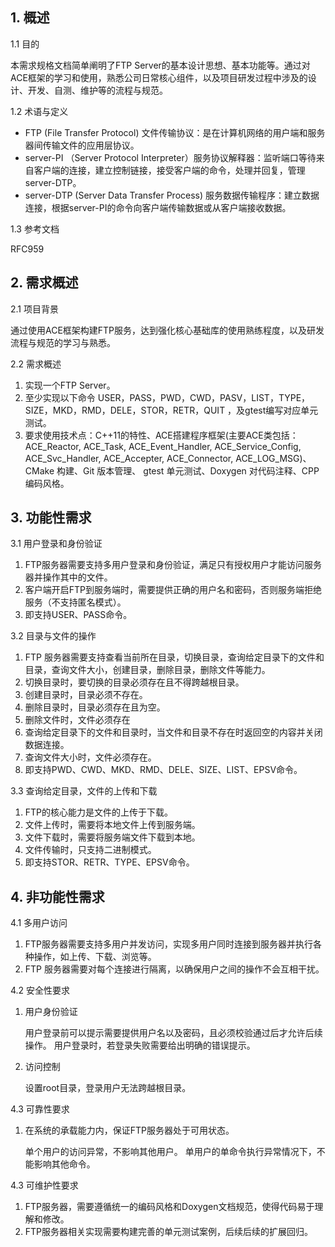 ## 1. 概述

1.1 目的

本需求规格文档简单阐明了FTP Server的基本设计思想、基本功能等。通过对ACE框架的学习和使用，熟悉公司日常核心组件，以及项目研发过程中涉及的设计、开发、自测、维护等的流程与规范。

1.2 术语与定义

- FTP (File Transfer Protocol) 文件传输协议：是在计算机网络的用户端和服务器间传输文件的应用层协议。
- server-PI （Server Protocol Interpreter）服务协议解释器：监听端口等待来自客户端的连接，建立控制链接，接受客户端的命令，处理并回复，管理server-DTP。
- server-DTP (Server Data Transfer Process) 服务数据传输程序：建立数据连接，根据server-PI的命令向客户端传输数据或从客户端接收数据。

1.3 参考文档

RFC959

## 2. 需求概述

2.1 项目背景

通过使用ACE框架构建FTP服务，达到强化核心基础库的使用熟练程度，以及研发流程与规范的学习与熟悉。

2.2 需求概述

1. 实现一个FTP Server。
2. 至少实现以下命令 USER，PASS，PWD，CWD，PASV，LIST，TYPE，SIZE，MKD，RMD，DELE，STOR，RETR，QUIT ，及gtest编写对应单元测试。
3. 要求使用技术点：C++11的特性、ACE搭建程序框架(主要ACE类包括：ACE_Reactor, ACE_Task, ACE_Event_Handler, ACE_Service_Config, ACE_Svc_Handler, ACE_Accepter, ACE_Connector, ACE_LOG_MSG)、
CMake 构建、Git 版本管理、 gtest 单元测试、Doxygen 对代码注释、CPP编码风格。

## 3. 功能性需求

3.1 用户登录和身份验证

1. FTP服务器需要支持多用户登录和身份验证，满足只有授权用户才能访问服务器并操作其中的文件。
2. 客户端开启FTP到服务端时，需要提供正确的用户名和密码，否则服务端拒绝服务（不支持匿名模式）。
3. 即支持USER、PASS命令。

3.2 目录与文件的操作

1. FTP 服务器需要支持查看当前所在目录，切换目录，查询给定目录下的文件和目录，查询文件大小，创建目录，删除目录，删除文件等能力。
2. 切换目录时，要切换的目录必须存在且不得跨越根目录。
3. 创建目录时，目录必须不存在。
4. 删除目录时，目录必须存在且为空。
5. 删除文件时，文件必须存在
6. 查询给定目录下的文件和目录时，当文件和目录不存在时返回空的内容并关闭数据连接。
7. 查询文件大小时，文件必须存在。
8. 即支持PWD、CWD、MKD、RMD、DELE、SIZE、LIST、EPSV命令。

3.3 查询给定目录，文件的上传和下载

1. FTP的核心能力是文件的上传于下载。
2. 文件上传时，需要将本地文件上传到服务端。
3. 文件下载时，需要将服务端文件下载到本地。
4. 文件传输时，只支持二进制模式。
5. 即支持STOR、RETR、TYPE、EPSV命令。

## 4. 非功能性需求

4.1 多用户访问

1. FTP服务器需要支持多用户并发访问，实现多用户同时连接到服务器并执行各种操作，如上传、下载、浏览等。
2. FTP 服务器需要对每个连接进行隔离，以确保用户之间的操作不会互相干扰。

4.2 安全性要求

1. 用户身份验证

    用户登录前可以提示需要提供用户名以及密码，且必须校验通过后才允许后续操作。
    用户登录时，若登录失败需要给出明确的错误提示。

2. 访问控制

    设置root目录，登录用户无法跨越根目录。

4.3 可靠性要求

1. 在系统的承载能力内，保证FTP服务器处于可用状态。

    单个用户的访问异常，不影响其他用户。
    单用户的单命令执行异常情况下，不能影响其他命令。

4.3 可维护性要求

1. FTP服务器，需要遵循统一的编码风格和Doxygen文档规范，使得代码易于理解和修改。
2. FTP服务器相关实现需要构建完善的单元测试案例，后续后续的扩展回归。
